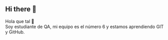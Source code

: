 ## Hi there 👋
Hola que tal 🤔
<br>
Soy estudiante de QA, mi equipo es el número 6 y estamos aprendiendo GIT y GitHub.
<!--
**testeando31/testeando31** is a ✨ _special_ ✨ repository because its `README.md` (this file) appears on your GitHub profile.

Here are some ideas to get you started:

- 🔭 I’m currently working on ...
- 🌱 I’m currently learning ...
- 👯 I’m looking to collaborate on ...
- 🤔 I’m looking for help with ...
- 💬 Ask me about ...
- 📫 How to reach me: ...
- 😄 Pronouns: ...
- ⚡ Fun fact: ...
-->
